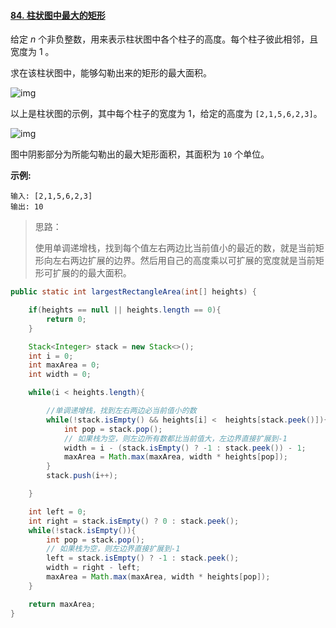 #### [84. 柱状图中最大的矩形](https://leetcode-cn.com/problems/largest-rectangle-in-histogram/)

给定 *n* 个非负整数，用来表示柱状图中各个柱子的高度。每个柱子彼此相邻，且宽度为 1 。

求在该柱状图中，能够勾勒出来的矩形的最大面积。

 

![img](https://assets.leetcode-cn.com/aliyun-lc-upload/uploads/2018/10/12/histogram.png)

以上是柱状图的示例，其中每个柱子的宽度为 1，给定的高度为 `[2,1,5,6,2,3]`。

 

![img](https://assets.leetcode-cn.com/aliyun-lc-upload/uploads/2018/10/12/histogram_area.png)

图中阴影部分为所能勾勒出的最大矩形面积，其面积为 `10` 个单位。

 

**示例:**

```
输入: [2,1,5,6,2,3]
输出: 10
```

> 思路：
>
> 使用单调递增栈，找到每个值左右两边比当前值小的最近的数，就是当前矩形向左右两边扩展的边界。然后用自己的高度乘以可扩展的宽度就是当前矩形可扩展的的最大面积。

```java
public static int largestRectangleArea(int[] heights) {

    if(heights == null || heights.length == 0){
        return 0;
    }

    Stack<Integer> stack = new Stack<>();
    int i = 0;
    int maxArea = 0;
    int width = 0;

    while(i < heights.length){

        //单调递增栈，找到左右两边必当前值小的数
        while(!stack.isEmpty() && heights[i] <  heights[stack.peek()]){
            int pop = stack.pop();
            // 如果栈为空，则左边所有数都比当前值大，左边界直接扩展到-1
            width = i - (stack.isEmpty() ? -1 : stack.peek()) - 1;
            maxArea = Math.max(maxArea, width * heights[pop]);
        }
        stack.push(i++);

    }

    int left = 0;
    int right = stack.isEmpty() ? 0 : stack.peek();
    while(!stack.isEmpty()){
        int pop = stack.pop();
        // 如果栈为空，则左边界直接扩展到-1
        left = stack.isEmpty() ? -1 : stack.peek();
        width = right - left;
        maxArea = Math.max(maxArea, width * heights[pop]);
    }

    return maxArea;
}
```

